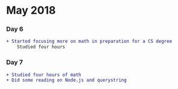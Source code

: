# May 2018

### Day 6
```diff
+ Started focusing more on math in preparation for a CS degree
    Studied four hours
```

### Day 7
```diff
+ Studied four hours of math
+ Did some reading on Node.js and querystring
```